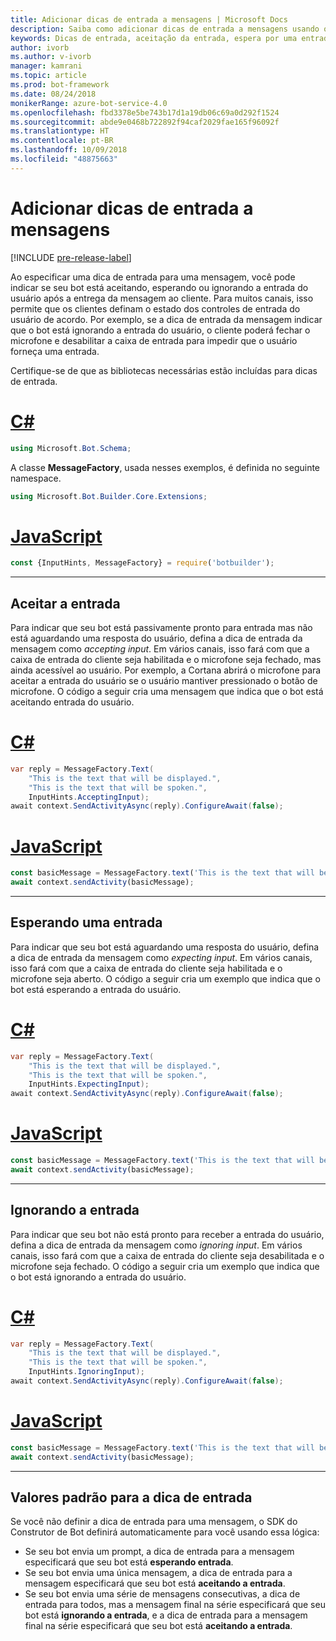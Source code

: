 ```yaml
---
title: Adicionar dicas de entrada a mensagens | Microsoft Docs
description: Saiba como adicionar dicas de entrada a mensagens usando o SDK do Construtor de Bot.
keywords: Dicas de entrada, aceitação da entrada, espera por uma entrada, ignorar entrada, fala
author: ivorb
ms.author: v-ivorb
manager: kamrani
ms.topic: article
ms.prod: bot-framework
ms.date: 08/24/2018
monikerRange: azure-bot-service-4.0
ms.openlocfilehash: fbd3378e5be743b17d1a19db06c69a0d292f1524
ms.sourcegitcommit: abde9e0468b722892f94caf2029fae165f96092f
ms.translationtype: HT
ms.contentlocale: pt-BR
ms.lasthandoff: 10/09/2018
ms.locfileid: "48875663"
---
```

# <a name="add-input-hints-to-messages"></a>Adicionar dicas de entrada a mensagens

[!INCLUDE [pre-release-label](~/includes/pre-release-label.md)]

Ao especificar uma dica de entrada para uma mensagem, você pode indicar se seu bot está aceitando, esperando ou ignorando a entrada do usuário após a entrega da mensagem ao cliente. Para muitos canais, isso permite que os clientes definam o estado dos controles de entrada do usuário de acordo. Por exemplo, se a dica de entrada da mensagem indicar que o bot está ignorando a entrada do usuário, o cliente poderá fechar o microfone e desabilitar a caixa de entrada para impedir que o usuário forneça uma entrada.

Certifique-se de que as bibliotecas necessárias estão incluídas para dicas de entrada.

# <a name="ctabcs"></a>[C#](#tab/cs)

```cs
using Microsoft.Bot.Schema;
```

<!--TODO: Remove the following remark after the next release of the NuGet packages.-->

A classe **MessageFactory**, usada nesses exemplos, é definida no seguinte namespace.

```cs
using Microsoft.Bot.Builder.Core.Extensions;
```

# <a name="javascripttabjs"></a>[JavaScript](#tab/js)

```javascript
const {InputHints, MessageFactory} = require('botbuilder');
```

---

## <a name="accepting-input"></a>Aceitar a entrada

Para indicar que seu bot está passivamente pronto para entrada mas não está aguardando uma resposta do usuário, defina a dica de entrada da mensagem como _accepting input_. Em vários canais, isso fará com que a caixa de entrada do cliente seja habilitada e o microfone seja fechado, mas ainda acessível ao usuário. Por exemplo, a Cortana abrirá o microfone para aceitar a entrada do usuário se o usuário mantiver pressionado o botão de microfone. O código a seguir cria uma mensagem que indica que o bot está aceitando entrada do usuário.

# <a name="ctabcs"></a>[C#](#tab/cs)

```csharp
var reply = MessageFactory.Text(
    "This is the text that will be displayed.",
    "This is the text that will be spoken.",
    InputHints.AcceptingInput);
await context.SendActivityAsync(reply).ConfigureAwait(false);
```

# <a name="javascripttabjs"></a>[JavaScript](#tab/js)

```javascript
const basicMessage = MessageFactory.text('This is the text that will be displayed.', 'This is the text that will be spoken.', InputHints.AcceptingInput);
await context.sendActivity(basicMessage);
```

---

## <a name="expecting-input"></a>Esperando uma entrada

Para indicar que seu bot está aguardando uma resposta do usuário, defina a dica de entrada da mensagem como _expecting input_. Em vários canais, isso fará com que a caixa de entrada do cliente seja habilitada e o microfone seja aberto. O código a seguir cria um exemplo que indica que o bot está esperando a entrada do usuário.

# <a name="ctabcs"></a>[C#](#tab/cs)

```csharp
var reply = MessageFactory.Text(
    "This is the text that will be displayed.",
    "This is the text that will be spoken.",
    InputHints.ExpectingInput);
await context.SendActivityAsync(reply).ConfigureAwait(false);
```

# <a name="javascripttabjs"></a>[JavaScript](#tab/js)

```javascript
const basicMessage = MessageFactory.text('This is the text that will be displayed.', 'This is the text that will be spoken.', InputHints.ExpectingInput);
await context.sendActivity(basicMessage);
```

---

## <a name="ignoring-input"></a>Ignorando a entrada

Para indicar que seu bot não está pronto para receber a entrada do usuário, defina a dica de entrada da mensagem como _ignoring input_. Em vários canais, isso fará com que a caixa de entrada do cliente seja desabilitada e o microfone seja fechado. O código a seguir cria um exemplo que indica que o bot está ignorando a entrada do usuário.

# <a name="ctabcs"></a>[C#](#tab/cs)

```csharp
var reply = MessageFactory.Text(
    "This is the text that will be displayed.",
    "This is the text that will be spoken.",
    InputHints.IgnoringInput);
await context.SendActivityAsync(reply).ConfigureAwait(false);
```

# <a name="javascripttabjs"></a>[JavaScript](#tab/js)

```javascript
const basicMessage = MessageFactory.text('This is the text that will be displayed.', 'This is the text that will be spoken.', InputHints.IgnoringInput);
await context.sendActivity(basicMessage);
```

---

## <a name="default-values-for-input-hint"></a>Valores padrão para a dica de entrada

Se você não definir a dica de entrada para uma mensagem, o SDK do Construtor de Bot definirá automaticamente para você usando essa lógica:

- Se seu bot envia um prompt, a dica de entrada para a mensagem especificará que seu bot está **esperando entrada**.</li>
- Se seu bot envia uma única mensagem, a dica de entrada para a mensagem especificará que seu bot está **aceitando a entrada**.</li>
- Se seu bot envia uma série de mensagens consecutivas, a dica de entrada para todos, mas a mensagem final na série especificará que seu bot está **ignorando a entrada**, e a dica de entrada para a mensagem final na série especificará que seu bot está **aceitando a entrada**.

